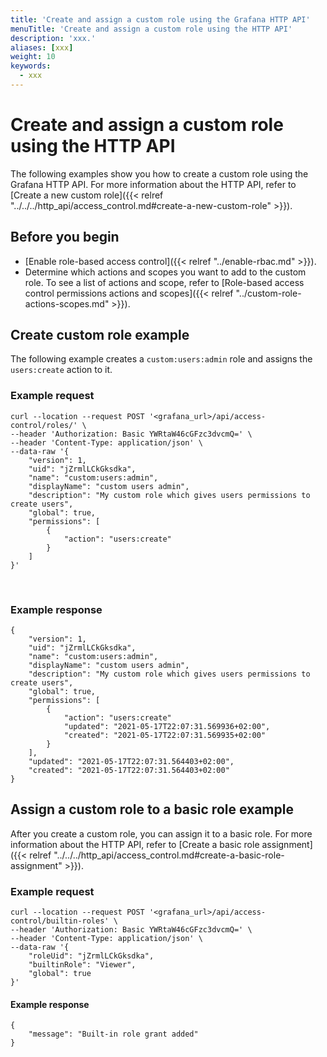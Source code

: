 ```yaml
---
title: 'Create and assign a custom role using the Grafana HTTP API'
menuTitle: 'Create and assign a custom role using the HTTP API'
description: 'xxx.'
aliases: [xxx]
weight: 10
keywords:
  - xxx
---
```


# Create and assign a custom role using the HTTP API

The following examples show you how to create a custom role using the Grafana HTTP API. For more information about the HTTP API, refer to [Create a new custom role]({{< relref "../../../http_api/access_control.md#create-a-new-custom-role" >}}).

## Before you begin

- [Enable role-based access control]({{< relref "../enable-rbac.md" >}}).
- Determine which actions and scopes you want to add to the custom role. To see a list of actions and scope, refer to [Role-based access control permissions actions and scopes]({{< relref "../custom-role-actions-scopes.md" >}}).

## Create custom role example

The following example creates a `custom:users:admin` role and assigns the `users:create` action to it.

### Example request

```
curl --location --request POST '<grafana_url>/api/access-control/roles/' \
--header 'Authorization: Basic YWRtaW46cGFzc3dvcmQ=' \
--header 'Content-Type: application/json' \
--data-raw '{
    "version": 1,
    "uid": "jZrmlLCkGksdka",
    "name": "custom:users:admin",
    "displayName": "custom users admin",
    "description": "My custom role which gives users permissions to create users",
    "global": true,
    "permissions": [
        {
            "action": "users:create"
        }
    ]
}'
```

</br>

### Example response

```
{
    "version": 1,
    "uid": "jZrmlLCkGksdka",
    "name": "custom:users:admin",
    "displayName": "custom users admin",
    "description": "My custom role which gives users permissions to create users",
    "global": true,
    "permissions": [
        {
            "action": "users:create"
            "updated": "2021-05-17T22:07:31.569936+02:00",
            "created": "2021-05-17T22:07:31.569935+02:00"
        }
    ],
    "updated": "2021-05-17T22:07:31.564403+02:00",
    "created": "2021-05-17T22:07:31.564403+02:00"
}
```

## Assign a custom role to a basic role example

After you create a custom role, you can assign it to a basic role. For more information about the HTTP API, refer to [Create a basic role assignment]({{< relref "../../../http_api/access_control.md#create-a-basic-role-assignment" >}}).

### Example request

```
curl --location --request POST '<grafana_url>/api/access-control/builtin-roles' \
--header 'Authorization: Basic YWRtaW46cGFzc3dvcmQ=' \
--header 'Content-Type: application/json' \
--data-raw '{
    "roleUid": "jZrmlLCkGksdka",
    "builtinRole": "Viewer",
    "global": true
}'
```

#### Example response

```
{
    "message": "Built-in role grant added"
}
```
